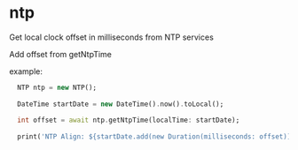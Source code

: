 # ntp

Get local clock offset in milliseconds from NTP services

Add offset from getNtpTime

example:

```dart
  NTP ntp = new NTP();
  
  DateTime startDate = new DateTime().now().toLocal();
  
  int offset = await ntp.getNtpTime(localTime: startDate);
  
  print('NTP Align: ${startDate.add(new Duration(milliseconds: offset))}');
```